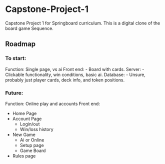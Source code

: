# Capstone-Project-1

Capstone Project 1 for Springboard curriculum. This is a digital clone of the board game Sequence.

## Roadmap

### To start:

Function: Single page, vs ai
Front end: - Board with cards.
Server: - Clickable functionality, win conditions, basic ai.
Database: - Unsure, probably just player cards, deck info, and token positions.

### Future:

Function: Online play and accounts
Front end:

- Home Page
- Account Page
  - Login/out
  - Win/loss history
- New Game
  - Ai or Online
  - Setup page
  - Game Board
- Rules page

